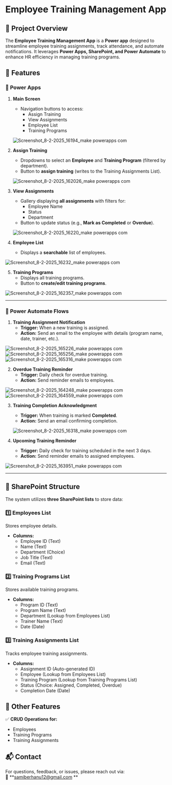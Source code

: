 
# Employee Training Management App

## 📌 Project Overview
The **Employee Training Management App** is a **Power app** designed to streamline employee training assignments, track attendance, and automate notifications. It leverages **Power Apps, SharePoint, and Power Automate** to enhance HR efficiency in managing training programs.

## 🚀 Features
### 🔹 **Power Apps**
1. **Main Screen**  
   - Navigation buttons to access:
     - Assign Training  
     - View Assignments  
     - Employee List  
     - Training Programs  

   ![Screenshot_8-2-2025_16194_make powerapps com](https://github.com/user-attachments/assets/73271dc5-8114-4e78-b596-6ff4b1cf633b)


2. **Assign Training**  
   - Dropdowns to select an **Employee** and **Training Program** (filtered by department).  
   - Button to **assign training** (writes to the Training Assignments List).  

   ![Screenshot_8-2-2025_162026_make powerapps com](https://github.com/user-attachments/assets/04346a00-25b3-41cb-8181-bbc2ef9b6a85)


3. **View Assignments**  
   - Gallery displaying **all assignments** with filters for:  
     - Employee Name  
     - Status  
     - Department  
   - Button to update status (e.g., **Mark as Completed** or **Overdue**).  

   ![Screenshot_8-2-2025_16220_make powerapps com](https://github.com/user-attachments/assets/41d4bc59-1ba0-4602-b513-4252a89c6188)


4. **Employee List**  
   - Displays a **searchable** list of employees.  

 ![Screenshot_8-2-2025_16232_make powerapps com](https://github.com/user-attachments/assets/90ae1472-ac26-417e-bb6e-5a73fa75314a)



5. **Training Programs**  
   - Displays all training programs.  
   - Button to **create/edit training programs**.  

  ![Screenshot_8-2-2025_162357_make powerapps com](https://github.com/user-attachments/assets/502cd58c-30b2-43ad-bdc1-7adbc3ee0e3e)


---

### 🔹 **Power Automate Flows**
1. **Training Assignment Notification**  
   - **Trigger:** When a new training is assigned.  
   - **Action:** Send an email to the employee with details (program name, date, trainer, etc.).  

 ![Screenshot_8-2-2025_165226_make powerapps com](https://github.com/user-attachments/assets/a6596508-5e58-4522-bc3f-341e125f2063)
  ![Screenshot_8-2-2025_165256_make powerapps com](https://github.com/user-attachments/assets/685d5cd3-778b-4256-8af2-57be807d2d06)
  ![Screenshot_8-2-2025_165316_make powerapps com](https://github.com/user-attachments/assets/c2d7c382-ac7c-46a5-9340-c0346a11453d)


2. **Overdue Training Reminder**  
   - **Trigger:** Daily check for overdue training.  
   - **Action:** Send reminder emails to employees. 

 ![Screenshot_8-2-2025_164248_make powerapps com](https://github.com/user-attachments/assets/19a96698-2e35-4864-9c8e-6f5f4ef5b266)
  ![Screenshot_8-2-2025_164559_make powerapps com](https://github.com/user-attachments/assets/b4181215-4712-4736-b3a2-202f318b054c)


3. **Training Completion Acknowledgment**  
   - **Trigger:** When training is marked **Completed**.  
   - **Action:** Send an email confirming completion.  

   ![Screenshot_8-2-2025_16318_make powerapps com](https://github.com/user-attachments/assets/5a7500ff-b630-4726-bfea-b3f458f85343)


4. **Upcoming Training Reminder**  
   - **Trigger:** Daily check for training scheduled in the next 3 days.  
   - **Action:** Send reminder emails to assigned employees.  

 ![Screenshot_8-2-2025_163951_make powerapps com](https://github.com/user-attachments/assets/d3a3826a-4ea9-4272-8957-4c4f57789395)




---

## 📂 **SharePoint Structure**
The system utilizes **three SharePoint lists** to store data:

### **1️⃣ Employees List**
Stores employee details.  
- **Columns:**
  - Employee ID (Text)
  - Name (Text)
  - Department (Choice)
  - Job Title (Text)
  - Email (Text)

### **2️⃣ Training Programs List**
Stores available training programs.  
- **Columns:**
  - Program ID (Text)
  - Program Name (Text)
  - Department (Lookup from Employees List)
  - Trainer Name (Text)
  - Date (Date)

### **3️⃣ Training Assignments List**
Tracks employee training assignments.  
- **Columns:**
  - Assignment ID (Auto-generated ID)
  - Employee (Lookup from Employees List)
  - Training Program (Lookup from Training Programs List)
  - Status (Choice: Assigned, Completed, Overdue)
  - Completion Date (Date)



## 🔧 **Other Features**
✅ **CRUD Operations for:**
- Employees  
- Training Programs  
- Training Assignments  



## 📬 Contact
For questions, feedback, or issues, please reach out via:  
📧 **samiberhanu12@gmail.com **  

